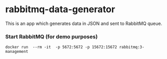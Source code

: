# rabbitmq-data-generator
This is an app which generates data in JSON and sent to RabbitMQ queue.

### Start RabbitMQ (for demo purposes)
```shell script
docker run  --rm -it  -p 5672:5672 -p 15672:15672 rabbitmq:3-management
```
